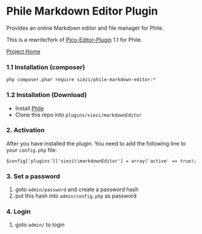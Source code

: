 # Phile Markdown Editor Plugin #


Provides an online Markdown editor and file manager for Phile.

This is a rewrite/fork of [Pico-Editor-Plugin](https://github.com/gilbitron/Pico-Editor-Plugin) 1.1 for Phile.

[Project Home](https://github.com/Schlaefer/phileMarkdownEditor)

### 1.1 Installation (composer) ###


	php composer.phar require siezi/phile-markdown-editor:*

### 1.2 Installation (Download)

* Install [Phile](https://github.com/PhileCMS/Phile)
* Clone this repo into `plugins/siezi/markdownEditor`

### 2. Activation

After you have installed the plugin. You need to add the following line to your `config.php` file:


	$config['plugins']['siezi\\markdownEditor'] = array('active' => true);


### 3. Set a password ###

1. goto `admin/password` and create a password hash
2. put this hash into `admin/config.php` as password

### 4. Login ###

1. goto `admin/` to login

